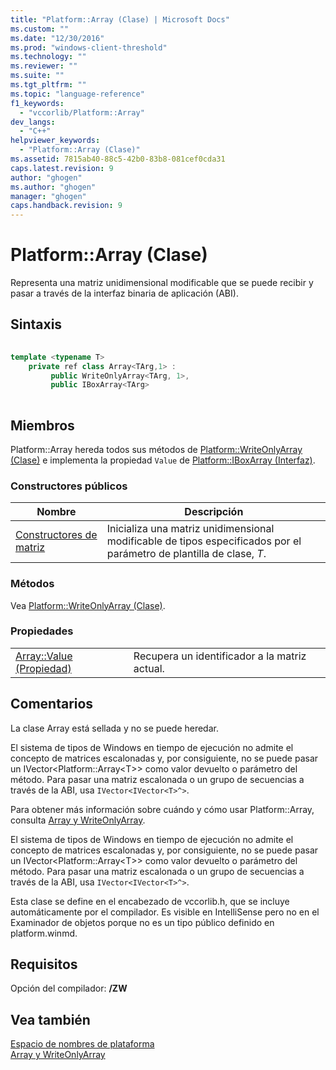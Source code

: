 ```yaml
---
title: "Platform::Array (Clase) | Microsoft Docs"
ms.custom: ""
ms.date: "12/30/2016"
ms.prod: "windows-client-threshold"
ms.technology: ""
ms.reviewer: ""
ms.suite: ""
ms.tgt_pltfrm: ""
ms.topic: "language-reference"
f1_keywords: 
  - "vccorlib/Platform::Array"
dev_langs: 
  - "C++"
helpviewer_keywords: 
  - "Platform::Array (Clase)"
ms.assetid: 7815ab40-88c5-42b0-83b8-081cef0cda31
caps.latest.revision: 9
author: "ghogen"
ms.author: "ghogen"
manager: "ghogen"
caps.handback.revision: 9
---
```

# Platform::Array (Clase)
Representa una matriz unidimensional modificable que se puede recibir y pasar a través de la interfaz binaria de aplicación \(ABI\).  
  
## Sintaxis  
  
```cpp  
  
template <typename T>  
    private ref class Array<TArg,1> :   
         public WriteOnlyArray<TArg, 1>,  
         public IBoxArray<TArg>  
  
```  
  
## Miembros  
 Platform::Array hereda todos sus métodos de [Platform::WriteOnlyArray \(Clase\)](../cppcx/platform-writeonlyarray-class.md) e implementa la propiedad `Value` de [Platform::IBoxArray \(Interfaz\)](../cppcx/platform-iboxarray-interface.md).  
  
### Constructores públicos  
  
|Nombre|Descripción|  
|------------|-----------------|  
|[Constructores de matriz](../cppcx/array-constructors.md)|Inicializa una matriz unidimensional modificable de tipos especificados por el parámetro de plantilla de clase, *T*.|  
  
### Métodos  
 Vea [Platform::WriteOnlyArray \(Clase\)](../cppcx/platform-writeonlyarray-class.md).  
  
### Propiedades  
  
|||  
|-|-|  
|[Array::Value \(Propiedad\)](../cppcx/array-value-property.md)|Recupera un identificador a la matriz actual.|  
  
## Comentarios  
 La clase Array está sellada y no se puede heredar.  
  
 El sistema de tipos de Windows en tiempo de ejecución no admite el concepto de matrices escalonadas y, por consiguiente, no se puede pasar un IVector\<Platform::Array\<T\>\> como valor devuelto o parámetro del método. Para pasar una matriz escalonada o un grupo de secuencias a través de la ABI, usa `IVector<IVector<T>^>`.  
  
 Para obtener más información sobre cuándo y cómo usar Platform::Array, consulta [Array y WriteOnlyArray](../cppcx/array-and-writeonlyarray-c-cx.md).  
  
 El sistema de tipos de Windows en tiempo de ejecución no admite el concepto de matrices escalonadas y, por consiguiente, no se puede pasar un IVector\<Platform::Array\<T\>\> como valor devuelto o parámetro del método. Para pasar una matriz escalonada o un grupo de secuencias a través de la ABI, usa `IVector<IVector<T>^>`.  
  
 Esta clase se define en el encabezado de vccorlib.h, que se incluye automáticamente por el compilador. Es visible en IntelliSense pero no en el Examinador de objetos porque no es un tipo público definido en platform.winmd.  
  
## Requisitos  
 Opción del compilador: **\/ZW**  
  
## Vea también  
 [Espacio de nombres de plataforma](../cppcx/platform-namespace-c-cx.md)   
 [Array y WriteOnlyArray](../cppcx/array-and-writeonlyarray-c-cx.md)